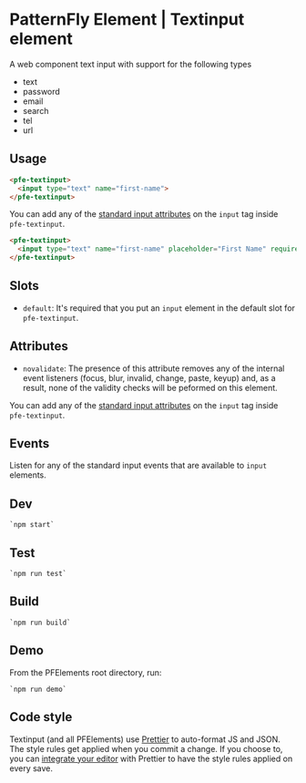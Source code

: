 # PatternFly Element | Textinput element
A web component text input with support for the following types
- text
- password
- email
- search
- tel
- url

## Usage
```html
<pfe-textinput>
  <input type="text" name="first-name">
</pfe-textinput>
```

You can add any of the [standard input attributes](https://developer.mozilla.org/en-US/docs/Web/HTML/Element/input#Attributes) on the `input` tag inside `pfe-textinput`.

```html
<pfe-textinput>
  <input type="text" name="first-name" placeholder="First Name" required>
</pfe-textinput>
```

## Slots
- `default`: It's required that you put an `input` element in the default slot for `pfe-textinput`. 

## Attributes
- `novalidate`: The presence of this attribute removes any of the internal event listeners (focus, blur, invalid, change, paste, keyup) and, as a result, none of the validity checks will be peformed on this element.

You can add any of the [standard input attributes](https://developer.mozilla.org/en-US/docs/Web/HTML/Element/input#Attributes) on the `input` tag inside `pfe-textinput`.

## Events
Listen for any of the standard input events that are available to `input` elements.

## Dev

    `npm start`

## Test

    `npm run test`

## Build

    `npm run build`

## Demo

From the PFElements root directory, run:

    `npm run demo`

## Code style

Textinput (and all PFElements) use [Prettier][prettier] to auto-format JS and JSON. The style rules get applied when you commit a change. If you choose to, you can [integrate your editor][prettier-ed] with Prettier to have the style rules applied on every save.

[prettier]: https://github.com/prettier/prettier/
[prettier-ed]: https://prettier.io/docs/en/editors.html
[web-component-tester]: https://github.com/Polymer/web-component-tester
